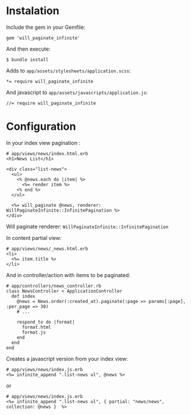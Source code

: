 # Instalation

Include the gem in your Gemfile:
```
gem 'will_paginate_infinite'
```
And then execute:
```
$ bundle install
```


Adds to `app/assets/stylesheets/application.scss`:
```
*= require will_paginate_infinite
```

And javascript to `app/assets/javascripts/application.js`:
```
//= require will_paginate_infinite
```


# Configuration
In your index view pagination :
```
# app/views/news/index.html.erb
<h1>News List</h1>

<div class="list-news">
  <ul>
    <% @news.each do |item| %>
      <%= render item %>
    <% end %>
  </ul>

  <%= will_paginate @news, renderer: WillPaginateInfinite::InfinitePagination %>
</div>
```
Will paginate renderer: `WillPaginateInfinite::InfinitePagination`


In content partial view:
```
# app/views/news/_news.html.erb
<li>
  <%= item.title %>
</li>
```

And in controller/action with items to be paginated:
```
# app/controllers/news_controller.rb
class NewsController < ApplicationController
  def index
    @news = News.order(:created_at).paginate(:page => params[:page], :per_page => 30)
    # ...

    respond_to do |format|
      format.html
      format.js
    end
  end
end
```

Creates a javascript version from your index view:
```
# app/views/news/index.js.erb
<%= infinite_append ".list-news ul", @news %>
```
or
```
# app/views/news/index.js.erb
<%= infinite_append ".list-news ul", { partial: "news/news", collection: @news }  %>
```
